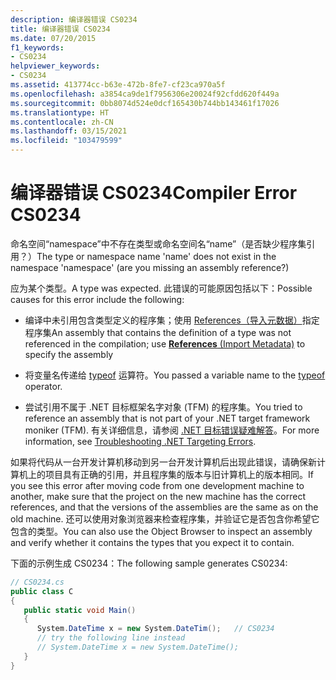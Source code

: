 ```yaml
---
description: 编译器错误 CS0234
title: 编译器错误 CS0234
ms.date: 07/20/2015
f1_keywords:
- CS0234
helpviewer_keywords:
- CS0234
ms.assetid: 413774cc-b63e-472b-8fe7-cf23ca970a5f
ms.openlocfilehash: a3854ca9de1f7956306e20024f92cfdd620f449a
ms.sourcegitcommit: 0bb8074d524e0dcf165430b744bb143461f17026
ms.translationtype: HT
ms.contentlocale: zh-CN
ms.lasthandoff: 03/15/2021
ms.locfileid: "103479599"
---
```

# <a name="compiler-error-cs0234"></a><span data-ttu-id="1c14c-103">编译器错误 CS0234</span><span class="sxs-lookup"><span data-stu-id="1c14c-103">Compiler Error CS0234</span></span>

<span data-ttu-id="1c14c-104">命名空间“namespace”中不存在类型或命名空间名“name”（是否缺少程序集引用？）</span><span class="sxs-lookup"><span data-stu-id="1c14c-104">The type or namespace name 'name' does not exist in the namespace 'namespace' (are you missing an assembly reference?)</span></span>  
  
 <span data-ttu-id="1c14c-105">应为某个类型。</span><span class="sxs-lookup"><span data-stu-id="1c14c-105">A type was expected.</span></span> <span data-ttu-id="1c14c-106">此错误的可能原因包括以下：</span><span class="sxs-lookup"><span data-stu-id="1c14c-106">Possible causes for this error include the following:</span></span>  
  
- <span data-ttu-id="1c14c-107">编译中未引用包含类型定义的程序集；使用 [References（导入元数据）](../compiler-options/inputs.md#references)指定程序集</span><span class="sxs-lookup"><span data-stu-id="1c14c-107">An assembly that contains the definition of a type was not referenced in the compilation; use [**References** (Import Metadata)](../compiler-options/inputs.md#references) to specify the assembly</span></span>  
  
- <span data-ttu-id="1c14c-108">将变量名传递给 [typeof](../operators/type-testing-and-cast.md#typeof-operator) 运算符。</span><span class="sxs-lookup"><span data-stu-id="1c14c-108">You passed a variable name to the [typeof](../operators/type-testing-and-cast.md#typeof-operator) operator.</span></span>  
  
- <span data-ttu-id="1c14c-109">尝试引用不属于 .NET 目标框架名字对象 (TFM) 的程序集。</span><span class="sxs-lookup"><span data-stu-id="1c14c-109">You tried to reference an assembly that is not part of your .NET target framework moniker (TFM).</span></span> <span data-ttu-id="1c14c-110">有关详细信息，请参阅 [.NET 目标错误疑难解答](/visualstudio/msbuild/troubleshooting-dotnet-framework-targeting-errors)。</span><span class="sxs-lookup"><span data-stu-id="1c14c-110">For more information, see [Troubleshooting .NET Targeting Errors](/visualstudio/msbuild/troubleshooting-dotnet-framework-targeting-errors).</span></span>  
  
 <span data-ttu-id="1c14c-111">如果将代码从一台开发计算机移动到另一台开发计算机后出现此错误，请确保新计算机上的项目具有正确的引用，并且程序集的版本与旧计算机上的版本相同。</span><span class="sxs-lookup"><span data-stu-id="1c14c-111">If you see this error after moving code from one development machine to another, make sure that the project on the new machine has the correct references, and that the versions of the assemblies are the same as on the old machine.</span></span> <span data-ttu-id="1c14c-112">还可以使用对象浏览器来检查程序集，并验证它是否包含你希望它包含的类型。</span><span class="sxs-lookup"><span data-stu-id="1c14c-112">You can also use the Object Browser to inspect an assembly and verify whether it contains the types that you expect it to contain.</span></span>  
  
 <span data-ttu-id="1c14c-113">下面的示例生成 CS0234：</span><span class="sxs-lookup"><span data-stu-id="1c14c-113">The following sample generates CS0234:</span></span>  
  
```csharp  
// CS0234.cs  
public class C  
{  
   public static void Main()  
   {  
      System.DateTime x = new System.DateTim();   // CS0234  
      // try the following line instead  
      // System.DateTime x = new System.DateTime();  
   }  
}  
```
